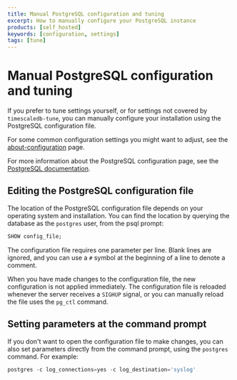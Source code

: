 ```yaml
---
title: Manual PostgreSQL configuration and tuning
excerpt: How to manually configure your PostgreSQL instance
products: [self_hosted]
keywords: [configuration, settings]
tags: [tune]
---
```


# Manual PostgreSQL configuration and tuning

If you prefer to tune settings yourself, or for settings not covered by
`timescaledb-tune`, you can manually configure your installation using the
PostgreSQL configuration file.

For some common configuration settings you might want to adjust, see the
[about-configuration][about-configuration] page.

For more information about the PostgreSQL configuration page, see the
[PostgreSQL documentation][pg-config].

## Editing the PostgreSQL configuration file

The location of the PostgreSQL configuration file depends on your operating
system and installation. You can find the location by querying the database as
the `postgres` user, from the psql prompt:

```sql
SHOW config_file;
```

The configuration file requires one parameter per line. Blank lines are ignored,
and you can use a `#` symbol at the beginning of a line to denote a comment.

When you have made changes to the configuration file, the new configuration is
not applied immediately. The configuration file is reloaded whenever the server
receives a `SIGHUP` signal, or you can manually reload the file uses the
`pg_ctl` command.

## Setting parameters at the command prompt

If you don't want to open the configuration file to make changes, you can also
set parameters directly from the command prompt, using the `postgres` command.
For example:

```sql
postgres -c log_connections=yes -c log_destination='syslog'
```

[about-configuration]: /timescaledb/:currentVersion:/how-to-guides/configuration/about-configuration
[pg-config]: https://www.postgresql.org/docs/current/config-setting.html
